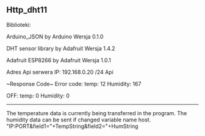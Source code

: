 ## Http_dht11

Biblioteki:

Arduino_JSON
by Arduino Wersja 0.1.0

DHT sensor library
by Adafruit Wersja 1.4.2

Adafruit ESP8266
by Adafruit Wersja 1.0.1

Adres Api serwera IP: 192.168.0.20 /24 Api


~Response Code~
Error code:
temp: 12
Humidity: 167

OFF:
temp: 0
Humidity: 0

---------------------------------------------------------------
The temperature data is currently being transferred in the program.
The humidity data can be sent if changed variable name host.
"IP:PORT&field1="+TempString&field2="+HumString
